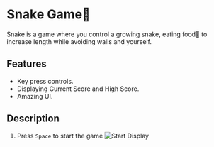 # Snake Game🐍
Snake is a game where you control a growing snake, eating food🍅 to increase length while avoiding walls and yourself.
## Features
* Key press controls.
* Displaying Current Score and High Score.
* Amazing UI.
## Description
1. Press `Space` to start the game
![Start Display]("")
